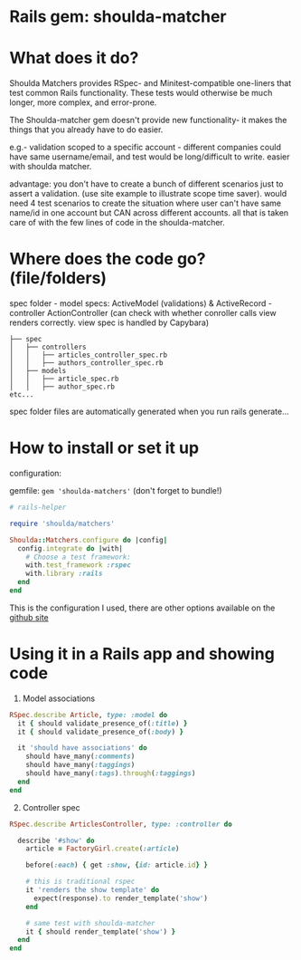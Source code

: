 
# Rails gem: shoulda-matcher


# What does it do?

Shoulda Matchers provides RSpec- and Minitest-compatible one-liners that test common Rails functionality. These tests would otherwise be much longer, more complex, and error-prone.

The Shoulda-matcher gem doesn't provide new functionality- it makes the things that you already have to do easier. 

e.g.- validation scoped to a specific account - different companies could have same username/email, and test would be long/difficult to write. easier with shoulda matcher.

advantage: you don't have to create a bunch of different scenarios just to assert a validation. (use site example to illustrate scope time saver). would need 4 test scenarios to create the situation where user can't have same name/id in one account but CAN across different accounts. all that is taken care of with the few lines of code in the shoulda-matcher.

[github.com/thoughtbot/shoulda-matchers]:(https://github.com/thoughtbot/shoulda-matchers)
[matchers.shoulda.io]:(http://matchers.shoulda.io)

# Where does the code go? (file/folders)

spec folder
	- model specs: ActiveModel (validations) & ActiveRecord
	- controller ActionController (can check with whether conroller calls view renders correctly. view spec is handled by Capybara)

```
├── spec
│   ├── controllers
│   │   ├── articles_controller_spec.rb
│   │   ├── authors_controller_spec.rb
│   ├── models
│   │   ├── article_spec.rb
│   │   ├── author_spec.rb
etc...
```

spec folder files are automatically generated when you run rails generate...


# How to install or set it up

configuration:

gemfile: `gem 'shoulda-matchers'` (don't forget to bundle!)

```ruby  
# rails-helper

require 'shoulda/matchers'

Shoulda::Matchers.configure do |config|
  config.integrate do |with|
    # Choose a test framework:
    with.test_framework :rspec
    with.library :rails
  end
end
```

This is the configuration I used, there are other options available on the [github site](https://github.com/thoughtbot/shoulda-matchers)


# Using it in a Rails app and showing code

1. Model associations

```ruby
RSpec.describe Article, type: :model do
  it { should validate_presence_of(:title) }
  it { should validate_presence_of(:body) }

  it 'should have associations' do
    should have_many(:comments)
    should have_many(:taggings)
    should have_many(:tags).through(:taggings)
  end
end
```

2. Controller spec

```ruby
RSpec.describe ArticlesController, type: :controller do

  describe '#show' do
    article = FactoryGirl.create(:article)

    before(:each) { get :show, {id: article.id} }

    # this is traditional rspec
    it 'renders the show template' do
      expect(response).to render_template('show')
    end

    # same test with shoulda-matcher
    it { should render_template('show') }
  end
end

```

